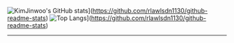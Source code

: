 <div aligan="center">
  
![KimJinwoo's GitHub stats](https://github-readme-stats.vercel.app/api?username=rlawlsdn1130&theme=dark)](https://github.com/rlawlsdn1130/github-readme-stats)
![Top Langs](https://github-readme-stats.vercel.app/api/top-langs/?username=rlawlsdn1130&theme=dark)](https://github.com/rlawlsdn1130/github-readme-stats)

<hr>
  
</div>

